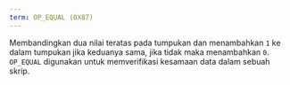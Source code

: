 ```yaml
---
term: OP_EQUAL (0X87)
---
```


Membandingkan dua nilai teratas pada tumpukan dan menambahkan `1` ke dalam tumpukan jika keduanya sama, jika tidak maka menambahkan `0`. `OP_EQUAL` digunakan untuk memverifikasi kesamaan data dalam sebuah skrip.